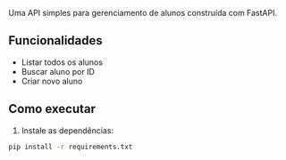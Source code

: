 
Uma API simples para gerenciamento de alunos construída com FastAPI.

## Funcionalidades

- Listar todos os alunos
- Buscar aluno por ID
- Criar novo aluno

## Como executar

1. Instale as dependências:
```bash
pip install -r requirements.txt